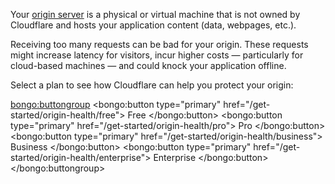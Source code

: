 Your [origin server](https://www.cloudflare.com/learning/cdn/glossary/origin-server) is a physical or virtual machine that is not owned by Cloudflare and hosts your application content (data, webpages, etc.).

Receiving too many requests can be bad for your origin. These requests might increase latency for visitors, incur higher costs — particularly for cloud-based machines — and could knock your application offline.

Select a plan to see how Cloudflare can help you protect your origin:

<bongo:buttongroup>
  <bongo:button type="primary" href="/get-started/origin-health/free">
    Free
  </bongo:button>
  <bongo:button type="primary" href="/get-started/origin-health/pro">
    Pro
  </bongo:button>
  <bongo:button type="primary" href="/get-started/origin-health/business">
    Business
  </bongo:button>
  <bongo:button type="primary" href="/get-started/origin-health/enterprise">
    Enterprise
  </bongo:button>
</bongo:buttongroup>
